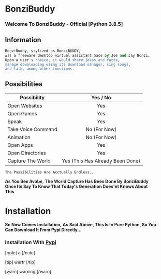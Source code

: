 # BonziBuddy
### Welcome To BonziBuddy - Official [Python 3.8.5]

## Information
```coffeescript
BonziBuddy, stylized as BonziBUDDY, 
was a freeware desktop virtual assistant made by Joe and Jay Bonzi. 
Upon a user's choice, it would share jokes and facts, 
manage downloading using its download manager, sing songs, 
and talk, among other functions.
```

## Possibilities
| Possibility   |      Yes / No      |
|----------|:-------------:|
| Open Websites |  Yes |
| Open Games |    Yes   |
| Speak | Yes  |
| Take Voice Command | No (For Now)  |
| Animation | No (For Now)  |
| Open Apps | Yes  |
| Open Directories | Yes  |
| Capture The World | Yes (This Has Already Been Done) |

`The Possibilities Are Acctually Endless...`

**As You See Avobe,**
**The World Capture Has Been Done By BonziBuddy Once**
**Its Say To Know That Today's Generation Does'nt Knows About This** 

# Installation
**So Now Comes Installation,**
**As Said Above, This Is In Pure Python, So You Can Download It From Pypi Directly...**

### Installation With [Pypi](https://pypi.org/user/AkashPattnaik)

[note]
a
[/note]

[tip]
wertr
[/tip]

[warn]
warning
[/warn]

